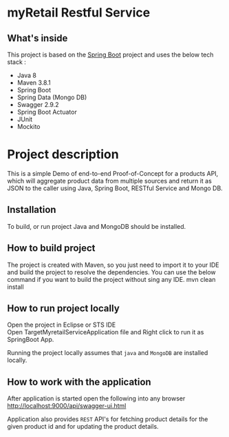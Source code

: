 # myRetail Restful Service

## What's inside 
This project is based on the [Spring Boot](http://projects.spring.io/spring-boot/) project and uses the below tech stack :
- Java 8
- Maven 3.8.1
- Spring Boot
- Spring Data (Mongo DB)
- Swagger 2.9.2
- Spring Boot Actuator
- JUnit
- Mockito

# Project description

This is a simple Demo of end-to-end Proof-of-Concept for a products API, which will aggregate product data from multiple sources and return it as JSON to the caller
using Java, Spring Boot, RESTful Service and Mongo DB. 

## Installation 
To build, or run project Java and MongoDB should be installed.

## How to build project

The project is created with Maven, so you just need to import it to your IDE and build the project to resolve the dependencies.
You can use the below command if you want to build the project without sing any IDE.
mvn clean install


## How to run project locally

Open the project in Eclipse or STS IDE  
Open TargetMyretailServiceApplication file and Right click to run it as SpringBoot App.

Running the project locally assumes that `java` and `MongoDB` are installed locally.

## How to work with the application

After application is started open the following into any browser [http://localhost:9000/api/swagger-ui.html](http://localhost:9000/api/swagger-ui.html)

Application also provides `REST` API's for  fetching product details for the given product id and for updating the product details.


